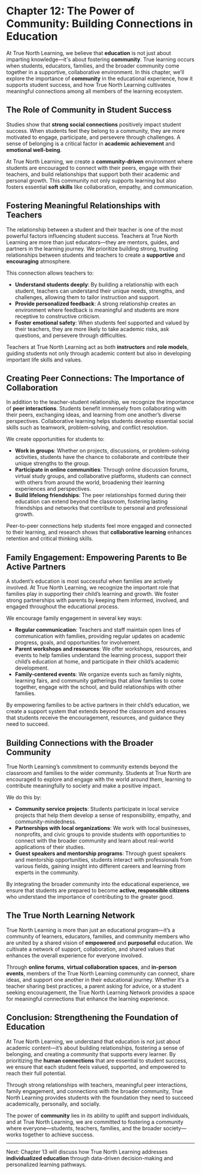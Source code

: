 # Chapter 12: The Power of Community: Building Connections in Education

At True North Learning, we believe that **education** is not just about imparting knowledge—it's about fostering **community**. True learning occurs when students, educators, families, and the broader community come together in a supportive, collaborative environment. In this chapter, we’ll explore the importance of **community** in the educational experience, how it supports student success, and how True North Learning cultivates meaningful connections among all members of the learning ecosystem.

## The Role of Community in Student Success

Studies show that **strong social connections** positively impact student success. When students feel they belong to a community, they are more motivated to engage, participate, and persevere through challenges. A sense of belonging is a critical factor in **academic achievement** and **emotional well-being**.

At True North Learning, we create a **community-driven** environment where students are encouraged to connect with their peers, engage with their teachers, and build relationships that support both their academic and personal growth. This community not only supports learning but also fosters essential **soft skills** like collaboration, empathy, and communication.

## Fostering Meaningful Relationships with Teachers

The relationship between a student and their teacher is one of the most powerful factors influencing student success. Teachers at True North Learning are more than just educators—they are mentors, guides, and partners in the learning journey. We prioritize building strong, trusting relationships between students and teachers to create a **supportive** and **encouraging** atmosphere.

This connection allows teachers to:

- **Understand students deeply**: By building a relationship with each student, teachers can understand their unique needs, strengths, and challenges, allowing them to tailor instruction and support.
- **Provide personalized feedback**: A strong relationship creates an environment where feedback is meaningful and students are more receptive to constructive criticism.
- **Foster emotional safety**: When students feel supported and valued by their teachers, they are more likely to take academic risks, ask questions, and persevere through difficulties.

Teachers at True North Learning act as both **instructors** and **role models**, guiding students not only through academic content but also in developing important life skills and values.

## Creating Peer Connections: The Importance of Collaboration

In addition to the teacher-student relationship, we recognize the importance of **peer interactions**. Students benefit immensely from collaborating with their peers, exchanging ideas, and learning from one another’s diverse perspectives. Collaborative learning helps students develop essential social skills such as teamwork, problem-solving, and conflict resolution.

We create opportunities for students to:

- **Work in groups**: Whether on projects, discussions, or problem-solving activities, students have the chance to collaborate and contribute their unique strengths to the group.
- **Participate in online communities**: Through online discussion forums, virtual study groups, and collaborative platforms, students can connect with others from around the world, broadening their learning experiences and perspectives.
- **Build lifelong friendships**: The peer relationships formed during their education can extend beyond the classroom, fostering lasting friendships and networks that contribute to personal and professional growth.

Peer-to-peer connections help students feel more engaged and connected to their learning, and research shows that **collaborative learning** enhances retention and critical thinking skills.

## Family Engagement: Empowering Parents to Be Active Partners

A student’s education is most successful when families are actively involved. At True North Learning, we recognize the important role that families play in supporting their child’s learning and growth. We foster strong partnerships with parents by keeping them informed, involved, and engaged throughout the educational process.

We encourage family engagement in several key ways:

- **Regular communication**: Teachers and staff maintain open lines of communication with families, providing regular updates on academic progress, goals, and opportunities for involvement.
- **Parent workshops and resources**: We offer workshops, resources, and events to help families understand the learning process, support their child’s education at home, and participate in their child’s academic development.
- **Family-centered events**: We organize events such as family nights, learning fairs, and community gatherings that allow families to come together, engage with the school, and build relationships with other families.

By empowering families to be active partners in their child’s education, we create a support system that extends beyond the classroom and ensures that students receive the encouragement, resources, and guidance they need to succeed.

## Building Connections with the Broader Community

True North Learning’s commitment to community extends beyond the classroom and families to the wider community. Students at True North are encouraged to explore and engage with the world around them, learning to contribute meaningfully to society and make a positive impact.

We do this by:

- **Community service projects**: Students participate in local service projects that help them develop a sense of responsibility, empathy, and community-mindedness.
- **Partnerships with local organizations**: We work with local businesses, nonprofits, and civic groups to provide students with opportunities to connect with the broader community and learn about real-world applications of their studies.
- **Guest speakers and mentorship programs**: Through guest speakers and mentorship opportunities, students interact with professionals from various fields, gaining insight into different careers and learning from experts in the community.

By integrating the broader community into the educational experience, we ensure that students are prepared to become **active, responsible citizens** who understand the importance of contributing to the greater good.

## The True North Learning Network

True North Learning is more than just an educational program—it’s a community of learners, educators, families, and community members who are united by a shared vision of **empowered** and **purposeful** education. We cultivate a network of support, collaboration, and shared values that enhances the overall experience for everyone involved.

Through **online forums**, **virtual collaboration spaces**, and **in-person events**, members of the True North Learning community can connect, share ideas, and support one another in their educational journey. Whether it’s a teacher sharing best practices, a parent asking for advice, or a student seeking encouragement, the True North Learning Network provides a space for meaningful connections that enhance the learning experience.

## Conclusion: Strengthening the Foundation of Education

At True North Learning, we understand that education is not just about academic content—it’s about building relationships, fostering a sense of belonging, and creating a community that supports every learner. By prioritizing the **human connections** that are essential to student success, we ensure that each student feels valued, supported, and empowered to reach their full potential.

Through strong relationships with teachers, meaningful peer interactions, family engagement, and connections with the broader community, True North Learning provides students with the foundation they need to succeed academically, personally, and socially.

The power of **community** lies in its ability to uplift and support individuals, and at True North Learning, we are committed to fostering a community where everyone—students, teachers, families, and the broader society—works together to achieve success.

---

Next: Chapter 13 will discuss how True North Learning addresses **individualized education** through data-driven decision-making and personalized learning pathways.
